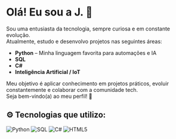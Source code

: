 # Olá! Eu sou a J. 👋

Sou uma entusiasta da tecnologia, sempre curiosa e em constante evolução.  
Atualmente, estudo e desenvolvo projetos nas seguintes áreas:

- **Python** – Minha linguagem favorita para automações e IA  
- **SQL** 
- **C#** 
- **Inteligência Artificial / IoT** 

Meu objetivo é aplicar conhecimento em projetos práticos, evoluir constantemente e colaborar com a comunidade tech.  
Seja bem-vindo(a) ao meu perfil! 🚀

## ⚙️ Tecnologias que utilizo:

![Python](https://img.shields.io/badge/Python-3776AB?style=for-the-badge&logo=python&logoColor=white)
![SQL](https://img.shields.io/badge/SQL-4479A1?style=for-the-badge&logo=postgresql&logoColor=white)
![C#](https://img.shields.io/badge/C%23-512BD4?style=for-the-badge&logo=c-sharp&logoColor=white)
![HTML5](https://img.shields.io/badge/HTML5-E34F26?style=for-the-badge&logo=html5&logoColor=white)
